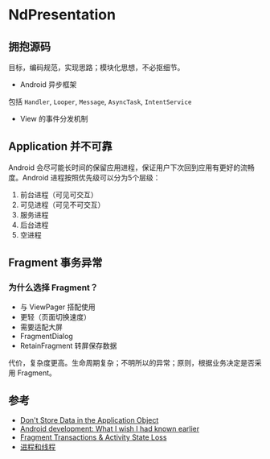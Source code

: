 # NdPresentation

## 拥抱源码

目标，编码规范，实现思路；模块化思想，不必抠细节。

- Android 异步框架

包括 `Handler`, `Looper`, `Message`, `AsyncTask`, `IntentService`

- View 的事件分发机制

## Application 并不可靠

Android 会尽可能长时间的保留应用进程，保证用户下次回到应用有更好的流畅度。Android 进程按照优先级可以分为5个层级：

1. 前台进程（可见可交互）
2. 可见进程（可见不可交互）
3. 服务进程
4. 后台进程
5. 空进程

## Fragment 事务异常

### 为什么选择 Fragment？

- 与 ViewPager 搭配使用
- 更轻（页面切换速度）
- 需要适配大屏
- FragmentDialog
- RetainFragment 转屏保存数据

代价，复杂度更高。生命周期复杂；不明所以的异常；原则，根据业务决定是否采用 Fragment。

## 参考

- [Don't Store Data in the Application Object](http://www.developerphil.com/dont-store-data-in-the-application-object/)
- [Android development: What I wish I had known earlier](http://balpha.de/2013/07/android-development-what-i-wish-i-had-known-earlier/)
- [Fragment Transactions & Activity State Loss](http://www.androiddesignpatterns.com/2013/08/fragment-transaction-commit-state-loss.html)
- [进程和线程](http://developer.android.com/intl/zh-cn/guide/components/processes-and-threads.html)
